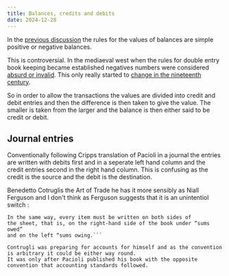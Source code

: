 ```yaml
---
title: Balances, credits and debits
date: 2024-12-28
---
```


In the [previous discussion](/afp/movements/) the rules for the values of balances are simple positive or negative balances.

This is controversial.  In the mediaeval west when the rules for double entry book keeping became 
established negatives numbers were considered [absurd or invalid](https://en.wikipedia.org/wiki/Negative_number).  This only really started to 
[change in the nineteenth century](https://www.dam.brown.edu/people/mumford/beyond/papers/2010b--Negatives-PrfShts.pdf).

So in order to allow the transactions the values are divided into credit and debit entries and 
then the difference is then taken to give the value.  The smaller is taken from the larger and the 
balance is then either said to be credit or debit.

## Journal entries

Conventionally following Cripps translation of Pacioli in a journal the entries are written with debits first and in a seperate left hand column and the credit entries second in the right hand column.
This is confusing as the credit is the source and the debit is the destination.

Benedetto Cotruglis the Art of Trade he has it more sensibly as Niall Ferguson and I don't think as Ferguson suggests that it is an unintentiol switch :

```
In the same way, every item must be written on both sides of
the sheet, that is, on the right-hand side of the book under “sums owed”
and on the left “sums owing.```

Contrugli was preparing for accounts for himself and as the convention is arbitrary it could be either way round.
It was only after Pacioli published his book with the opposite convention that accounting standards followed.

